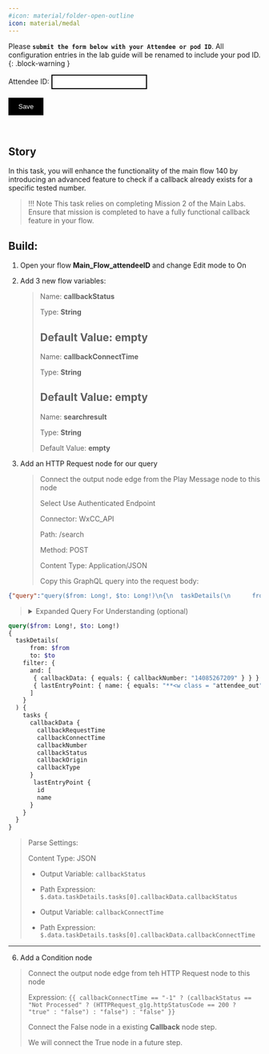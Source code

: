 ```yaml
---
#icon: material/folder-open-outline
icon: material/medal
---
```


<script>
 function update () {
    const form = document.forms['attendee-form'];
    if (form) {
      form.addEventListener('submit', function (event) {
        event.preventDefault();
        const inputs = Array.from(form.querySelectorAll('input'));
        const values = inputs.reduce((acc, input) => {
          acc[input.id + '_out'] = input.value;
          return acc;
        }, {});

        Object.entries(values).forEach(([id, value]) => {
          const elements = document.getElementsByClassName(id);
          Array.from(elements).forEach(element => {

            console.log(element.innerHTML);
            if(Number(element.innerHTML) > 99 ){
               console.log(`Got a 99+ attendee: ${element.innerHTML}`);
               element.innerHTML = value;
             }
            else{
               console.log(`Got a sub 99 attendee: ${element.innerHTML}`);
               if(element.innerHTML.includes('gmail.com'))
               {
                element.innerHTML = `0${value}`;
                }
               else{
                element.innerHTML = value;
               }
                }
          });
        });
        const attendeeIDInput = form.elements['attendeeID'];
       if (attendeeIDInput && attendeeIDInput.value !== 'Your_Attendee_ID') {
          localStorage.setItem('attendeeID', attendeeIDInput.value);
        }
      });
    }
  };
</script>
<style>
  /* Style for the button */
  button {
    background-color: black; /* Set the background color to black */
    color: white; /* Set the text color to white */
    border: none; /* Remove the border */
    padding: 10px 20px; /* Add some padding for better appearance */
    cursor: pointer; /* Show a pointer cursor on hover */
  }

   /* Style for the input element */
  input[type="text"] {
    border: 2px solid black; /* Set the border thickness to 2px */
    padding: 5px; /* Add some padding for better appearance */

</style>


 Please **`submit the form below with your Attendee or pod ID`**. All configuration entries in the lab guide will be renamed to include your pod ID.
{: .block-warning }

<script>
document.forms["attendee-form"][1].value = localStorage.getItem("attendeeID") || "Your Attendee ID" 
</script>
<form id="attendee-form">
  <label for="attendee">Attendee ID:</label>
  <input type="text" id="attendee" name="attendee" onChange="update()"><br>
<br>
  <button onclick="update()">Save</button>
</form>

<br/>

## Story 

In this task, you will enhance the functionality of the main flow 140 by introducing an advanced feature to check if a callback already exists for a specific tested number. 

> !!! Note
      This task relies on completing Mission 2 of the Main Labs. Ensure that mission is completed to have a fully functional callback feature in your flow.


## Build:

1. Open your flow **Main_Flow_<w class = "attendee_out">attendeeID</w>** and change Edit mode to On

2. Add 3 new flow variables: 

    > Name: **callbackStatus**
    >
    > Type: **String**
    >
    > Default Value: **empty**
    > ---
    >
    > Name: **callbackConnectTime**
    >
    > Type: **String**
    >
    > Default Value: **empty**
    > ---
    >
    > Name: **searchresult**
    >
    > Type: **String**
    >
    > Default Value: **empty**

5. Add an HTTP Request node for our query
    > Connect the output node edge from the Play Message node to this node
    >
    > Select Use Authenticated Endpoint
    >
    > Connector: WxCC_API
    > 
    > Path: /search
    > 
    > Method: POST
    > 
    > Content Type: Application/JSON
    >
    > Copy this GraphQL query into the request body:
```JSON
{"query":"query($from: Long!, $to: Long!)\n{\n  taskDetails(\n      from: $from\n      to: $to\n    filter: {\n      and: [\n       { callbackData: { equals: { callbackNumber: \"14085267209\" } } }\n       { lastEntryPoint: { name: { equals: \"**<w class = "attendee_out">attendeeID</w>_Channel**\" } } }\n      ]\n    }\n  ) {\n    tasks {\n      callbackData {\n        callbackRequestTime\n        callbackConnectTime\n        callbackNumber\n        callbackStatus\n        callbackOrigin\n        callbackType\n      }\n       lastEntryPoint {\n        id\n        name\n      }\n    }\n  }\n}","variables":{"from":"{{now() | epoch(inMillis=true) - 15000000}}","to":"{{now() | epoch(inMillis=true)}}"}}
```
> <details><summary>Expanded Query For Understanding (optional)</summary>
```GraphQL
query($from: Long!, $to: Long!)
{
  taskDetails(
      from: $from
      to: $to
    filter: {
      and: [
       { callbackData: { equals: { callbackNumber: "14085267209" } } }
       { lastEntryPoint: { name: { equals: "**<w class = "attendee_out">attendeeID</w>_Channel**" } } }
      ]
    }
  ) {
    tasks {
      callbackData {
        callbackRequestTime
        callbackConnectTime
        callbackNumber
        callbackStatus
        callbackOrigin
        callbackType
      }
       lastEntryPoint {
        id
        name
      }
    }
  }
}
```
</details>

> Parse Settings:
>
> Content Type: JSON
>
> - Output Variable: `callbackStatus`
> - Path Expression: <copy>`$.data.taskDetails.tasks[0].callbackData.callbackStatus`</copy>
>
> - Output Variable: `callbackConnectTime`
> - Path Expression: <copy>`$.data.taskDetails.tasks[0].callbackData.callbackConnectTime`</copy>
>
---

6. Add a Condition node
> Connect the output node edge from teh HTTP Request node to this node
> 
> Expression: <copy>`{{ callbackConnectTime == "-1" ? (callbackStatus == "Not Processed" ? (HTTPRequest_g1g.httpStatusCode == 200 ? "true" : "false") : "false") : "false" }}`</copy>
>
> Connect the False node in a existing **Callback** node step.
>
> We will connect the True node in a future step.
>